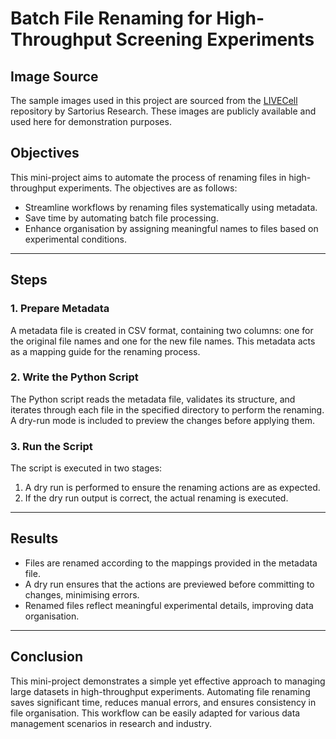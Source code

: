 # **Batch File Renaming for High-Throughput Screening Experiments**

## **Image Source**
The sample images used in this project are sourced from the [LIVECell](https://github.com/sartorius-research/LIVECell) repository by Sartorius Research. These images are publicly available and used here for demonstration purposes.

## **Objectives**
This mini-project aims to automate the process of renaming files in high-throughput experiments. The objectives are as follows:
- Streamline workflows by renaming files systematically using metadata.
- Save time by automating batch file processing.
- Enhance organisation by assigning meaningful names to files based on experimental conditions.

---

## **Steps**

### **1. Prepare Metadata**
A metadata file is created in CSV format, containing two columns: one for the original file names and one for the new file names. This metadata acts as a mapping guide for the renaming process.

### **2. Write the Python Script**
The Python script reads the metadata file, validates its structure, and iterates through each file in the specified directory to perform the renaming. A dry-run mode is included to preview the changes before applying them.

### **3. Run the Script**
The script is executed in two stages:
1. A dry run is performed to ensure the renaming actions are as expected.
2. If the dry run output is correct, the actual renaming is executed.

---

## **Results**
- Files are renamed according to the mappings provided in the metadata file.
- A dry run ensures that the actions are previewed before committing to changes, minimising errors.
- Renamed files reflect meaningful experimental details, improving data organisation.

---

## **Conclusion**
This mini-project demonstrates a simple yet effective approach to managing large datasets in high-throughput experiments. Automating file renaming saves significant time, reduces manual errors, and ensures consistency in file organisation. This workflow can be easily adapted for various data management scenarios in research and industry.
